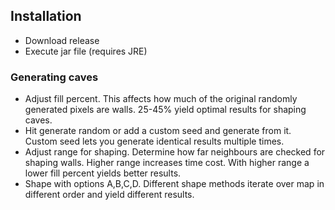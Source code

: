 ## Installation

* Download release
* Execute jar file (requires JRE)

### Generating caves

* Adjust fill percent. This affects how much of the original randomly generated pixels are walls. 25-45% yield optimal results for shaping caves.
* Hit generate random or add a custom seed and generate from it. Custom seed lets you generate identical results multiple times.
* Adjust range for shaping. Determine how far neighbours are checked for shaping walls. Higher range increases time cost. With higher range a lower fill percent yields better results.
* Shape with options A,B,C,D. Different shape methods iterate over map in different order and yield different results.
